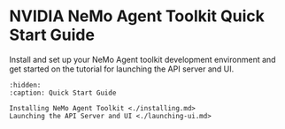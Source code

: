 <!--
SPDX-FileCopyrightText: Copyright (c) 2025, NVIDIA CORPORATION & AFFILIATES. All rights reserved.
SPDX-License-Identifier: Apache-2.0

Licensed under the Apache License, Version 2.0 (the "License");
you may not use this file except in compliance with the License.
You may obtain a copy of the License at

http://www.apache.org/licenses/LICENSE-2.0

Unless required by applicable law or agreed to in writing, software
distributed under the License is distributed on an "AS IS" BASIS,
WITHOUT WARRANTIES OR CONDITIONS OF ANY KIND, either express or implied.
See the License for the specific language governing permissions and
limitations under the License.
-->

# NVIDIA NeMo Agent Toolkit Quick Start Guide
Install and set up your NeMo Agent toolkit development environment and get started on the tutorial for launching the API server and UI.

```{toctree}
:hidden:
:caption: Quick Start Guide

Installing NeMo Agent Toolkit <./installing.md>
Launching the API Server and UI <./launching-ui.md>
```
